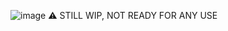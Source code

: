 ![image](https://github.com/user-attachments/assets/269a661b-4203-4369-9cbb-df83debe261f)
⚠️ STILL WIP, NOT READY FOR ANY USE
